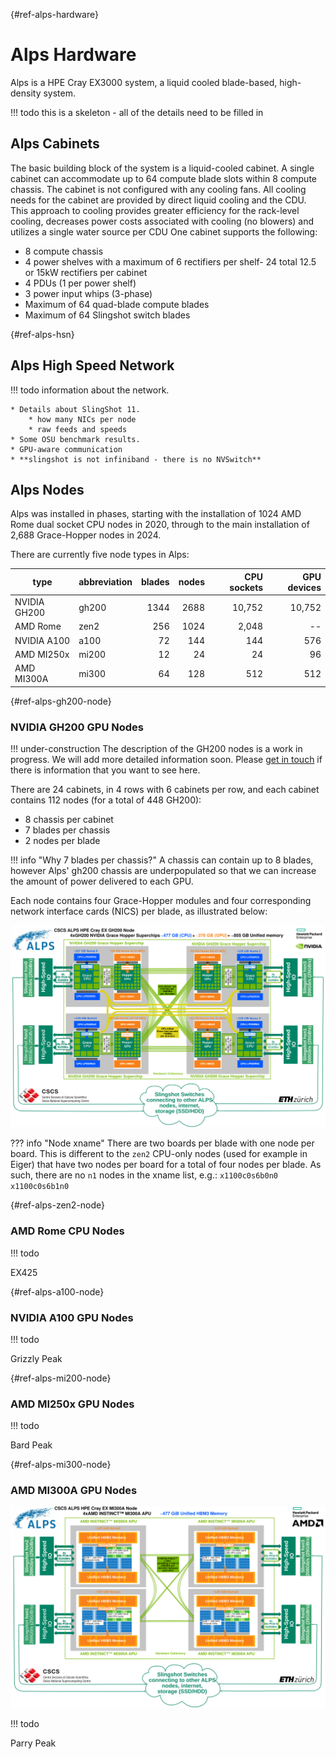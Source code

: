 [](){#ref-alps-hardware}
# Alps Hardware

Alps is a HPE Cray EX3000 system, a liquid cooled blade-based, high-density system.

!!! todo
    this is a skeleton - all of the details need to be filled in

## Alps Cabinets

The basic building block of the system is a liquid-cooled cabinet.
A single cabinet can accommodate up to 64 compute blade slots within 8 compute chassis. The cabinet is not configured with any
cooling fans.
All cooling needs for the cabinet are provided by direct liquid cooling and the CDU.
This approach to cooling provides greater efficiency for the rack-level cooling, decreases power costs associated with cooling (no blowers) and utilizes a single water source per CDU One cabinet supports the following:

* 8 compute chassis
* 4 power shelves with a maximum of 6 rectifiers per shelf- 24 total 12.5 or 15kW rectifiers per cabinet
* 4 PDUs (1 per power shelf)
* 3 power input whips (3-phase)
* Maximum of 64 quad-blade compute blades
* Maximum of 64 Slingshot switch blades

[](){#ref-alps-hsn}
## Alps High Speed Network

!!! todo
    information about the network.

    * Details about SlingShot 11.
        * how many NICs per node
        * raw feeds and speeds
    * Some OSU benchmark results.
    * GPU-aware communication
    * **slingshot is not infiniband - there is no NVSwitch**

## Alps Nodes

Alps was installed in phases, starting with the installation of 1024 AMD Rome dual socket CPU nodes in 2020, through to the main installation of 2,688 Grace-Hopper nodes in 2024.

There are currently five node types in Alps:

| type           | abbreviation  | blades | nodes | CPU sockets | GPU devices |
| ----           | -------       | ------:| -----:| -----------:| -----------:|
| NVIDIA GH200   | gh200         | 1344   | 2688  | 10,752      | 10,752      |
| AMD Rome       | zen2          |  256   | 1024  |  2,048      | --          |
| NVIDIA A100    | a100          |   72   |  144  |    144      | 576         |
| AMD MI250x     | mi200         |   12   |   24  |     24      |  96         |
| AMD MI300A     | mi300         |   64   |  128  |    512      | 512         |

[](){#ref-alps-gh200-node}
### NVIDIA GH200 GPU Nodes

!!! under-construction
    The description of the GH200 nodes is a work in progress.
    We will add more detailed information soon.
    Please [get in touch](https://github.com/eth-cscs/cscs-docs/issues) if there is information that you want to see here.

There are 24 cabinets, in 4 rows with 6 cabinets per row, and each cabinet contains 112 nodes (for a total of 448 GH200):

* 8 chassis per cabinet
* 7 blades per chassis
* 2 nodes per blade

!!! info "Why 7 blades per chassis?"
    A chassis can contain up to 8 blades, however Alps' gh200 chassis are underpopulated so that we can increase the amount of power delivered to each GPU.

Each node contains four Grace-Hopper modules and four corresponding network interface cards (NICS) per blade, as illustrated below:

![](../images/alps/gh200-schematic.svg)

??? info "Node xname"
    There are two boards per blade with one node per board.
    This is different to the `zen2` CPU-only nodes (used for example in Eiger) that have two nodes per board for a total of four nodes per blade.
    As such, there are no `n1` nodes in the xname list, e.g.:
    ```
    x1100c0s6b0n0
    x1100c0s6b1n0
    ```

[](){#ref-alps-zen2-node}
### AMD Rome CPU Nodes

!!! todo

EX425

[](){#ref-alps-a100-node}
### NVIDIA A100 GPU Nodes

!!! todo

Grizzly Peak

[](){#ref-alps-mi200-node}
### AMD MI250x GPU Nodes

!!! todo

Bard Peak

[](){#ref-alps-mi300-node}
### AMD MI300A GPU Nodes

![](../images/alps/mi300-schematic.svg)

!!! todo

Parry Peak
